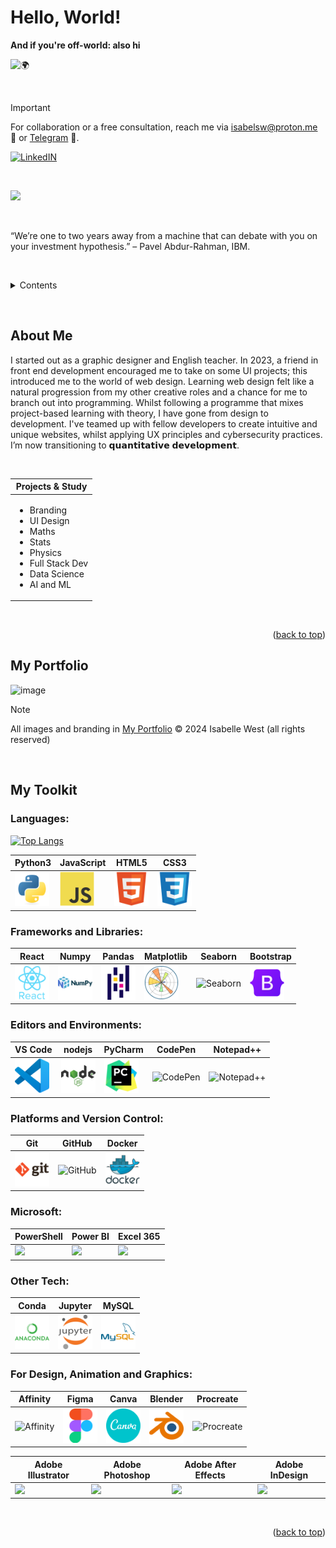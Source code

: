 <a name="readme-top"></a>

# Hello, World!
**And if you're off-world: also hi**

<picture>
  <source srcset="https://fonts.gstatic.com/s/e/notoemoji/latest/1f30d/512.webp" type="image/webp">
  <img src="https://fonts.gstatic.com/s/e/notoemoji/latest/1f30d/512.gif" alt="🌍" width="20%">
</picture>
<p>&nbsp;</p>

> [!IMPORTANT]
> For collaboration or a free consultation, reach me via isabelsw@proton.me 📨 or <a href="https://t.me/artem_and_Isa">Telegram</a> 💬.

<a href="http://www.linkedin.com/in/isawest">
   <img src="https://upload.wikimedia.org/wikipedia/commons/c/ca/LinkedIn_logo_initials.png" alt="LinkedIN" width="30">
</a>
<p>&nbsp;</p>

<picture>
  <source srcset="https://media4.giphy.com/media/3oz8xESfXnc1gFAg4o/giphy.gif?cid=6c09b9527sfjdxiw7de0hly1k4fny7ofsxi1xobab5mdoyue&ep=v1_internal_gif_by_id&rid=giphy.gif&ct=g">
  <img src="https://media4.giphy.com/media/3oz8xESfXnc1gFAg4o/giphy.gif?cid=6c09b9527sfjdxiw7de0hly1k4fny7ofsxi1xobab5mdoyue&ep=v1_internal_gif_by_id&rid=giphy.gif&ct=g">
</picture>
<p>&nbsp;</p>

“We’re one to two years away from a machine that can debate with you on your investment hypothesis.” – Pavel Abdur-Rahman, IBM.
<p>&nbsp;</p>

<!-- TABLE OF CONTENTS -->
<details>
  <summary>Contents</summary>
  <ol>
    <li>
      <a href="#about-me">About Me</a>
    </li>
    <li>
      <a href="#my-portfolio">My Portfolio</a>
    </li>
    <li><a href="#my-toolkit">My Toolkit</a></li>
      <ul>
        <li><a href="#languages">Languages</a></li>
        <li><a href="#frameworks-and-libraries">Frameworks and Libraries</a></li>
        <li><a href="#editors-and-environments">Editors and Environments</a></li>
        <li><a href="#platforms-and-version-control">Platforms and Version Control</a></li>
        <li><a href="#microsoft">Microsoft</a></li>
        <li><a href="#other-tech">Other Tech</a></li>
        <li><a href="#for-design-animation-and-graphics">For Design, Animation and Graphics</a></li>
      </ul>
  </ol>
</details>
<p>&nbsp;</p>

## <a name="about-me"></a>About Me

I started out as a graphic designer and English teacher. In 2023, a friend in front end development encouraged me to take on some UI projects; this introduced me to the world of web design. Learning web design felt like a natural progression from my other creative roles and a chance for me to branch out into programming. Whilst following a programme that mixes project-based learning with theory, I have gone from design to development. I've teamed up with fellow developers to create intuitive and unique websites, whilst applying UX principles and cybersecurity practices. I’m now transitioning to 𝗾𝘂𝗮𝗻𝘁𝗶𝘁𝗮𝘁𝗶𝘃𝗲 𝗱𝗲𝘃𝗲𝗹𝗼𝗽𝗺𝗲𝗻𝘁.
<p>&nbsp;</p>

| Projects & Study |
|----------|
| <ul><li>Branding</li><li>UI Design</li><li>Maths</li><li>Stats</li><li>Physics</li><li>Full Stack Dev</li><li>Data Science</li><li>AI and ML</li></ul> | 

<p>&nbsp;</p>
<p align="right">(<a href="#readme-top">back to top</a>)</p>

## <a id=“my-portfolio”></a>My Portfolio 

![image](https://media0.giphy.com/media/v1.Y2lkPTc5MGI3NjExOTBhOHF5b3JucGd6bW1ieWVwcW5kMHB5bnl3aHUxc3pkd3h4dnR3MiZlcD12MV9pbnRlcm5hbF9naWZfYnlfaWQmY3Q9Zw/XEgyEKWCAqMpUrQU4r/giphy.webp)

> [!NOTE]
> All images and branding in <a href="#my-portfolio">My Portfolio</a> © 2024 Isabelle West (all rights reserved)
<p>&nbsp;</p>

## <a name="my-toolkit"></a>My Toolkit

### <a name="languages"></a>Languages:

[![Top Langs](https://github-readme-stats.vercel.app/api/top-langs/?username=isabelsw&layout=donut-vertical)](https://github.com/isabelsw/github-readme-stats)

| Python3 | JavaScript | HTML5 | CSS3 |
|----------|----------|----------|----------|
| <img src="https://github.com/devicons/devicon/blob/master/icons/python/python-original.svg" title="Python"  alt="Python" width="55" height="55"/> | <img src="https://github.com/devicons/devicon/blob/master/icons/javascript/javascript-original.svg" title="JavaScript" alt="JavaScript" width="55" height="55"/> | <img src="https://github.com/devicons/devicon/blob/master/icons/html5/html5-original.svg" title="html5" alt="html5" width="55" height="55"/>| <img src="https://github.com/devicons/devicon/blob/master/icons/css3/css3-original.svg" title="css3" alt="css3" width="55" height="55"/>|

### <a name="frameworks-and-libraries"></a>Frameworks and Libraries:

| React | Numpy | Pandas | Matplotlib | Seaborn | Bootstrap |
|----------|----------|----------|----------|----------|----------|
|<img src="https://github.com/devicons/devicon/blob/master/icons/react/react-original-wordmark.svg" title="React" alt="React" width="55" height="55"/> | <img src="https://github.com/devicons/devicon/blob/master/icons/numpy/numpy-original-wordmark.svg" title="Numpy" alt="Numpy" width="55" height="55"/>|  <img src="https://github.com/devicons/devicon/blob/master/icons/pandas/pandas-original.svg" title="Pandas" alt="Pandas" width="55" height="55"/>|  <img src="https://github.com/devicons/devicon/blob/master/icons/matplotlib/matplotlib-original.svg" title="mpl" alt="mpl" width="55" height="55"/> | <img src="https://seaborn.pydata.org/_images/logo-mark-lightbg.svg" title="Seaborn" alt="Seaborn" width="55" height="55"/>| <img src="https://github.com/devicons/devicon/blob/master/icons/bootstrap/bootstrap-original.svg" title="Bootstrap" alt="Bootstrap" width="55" height="55"/>|

### <a name="editors-and-environments"></a>Editors and Environments:
| VS Code | nodejs | PyCharm | CodePen | Notepad++ | 
|----------|----------|----------|----------|----------|
|<img src="https://github.com/devicons/devicon/blob/master/icons/vscode/vscode-original.svg" title="vscode" alt="vscode" width="55" height="55"/>| <img src="https://github.com/devicons/devicon/blob/master/icons/nodejs/nodejs-original-wordmark.svg" title="nodejs" alt="NodeJS" width="55" height="55"/>| <img src="https://github.com/devicons/devicon/blob/master/icons/pycharm/pycharm-original.svg" title="pycharm" alt="pycharm" width="55" height="55"/>| <img src="https://www.shareicon.net/download/2016/11/14/852181_codepen_512x512.png" title="CodePen" alt="CodePen" width="55" height="55"/>| <img src="https://upload.wikimedia.org/wikipedia/commons/0/0f/Notepad%2B%2B_Logo.png" title="Notepad++" alt="Notepad++" width="55" height="55"/>| 

### <a name="platforms-and-version-control"></a>Platforms and Version Control:

| Git | GitHub | Docker |
|----------|----------|----------|
|<img src="https://github.com/devicons/devicon/blob/master/icons/git/git-original-wordmark.svg" title="Git" alt="Git" width="55" height="55"/>| <img src="https://upload.wikimedia.org/wikipedia/commons/thumb/9/91/Octicons-mark-github.svg/600px-Octicons-mark-github.svg.png" title="GitHub" alt="GitHub" width="55" height="55"/>| <img src="https://github.com/devicons/devicon/blob/master/icons/docker/docker-original-wordmark.svg" title="Docker" alt="Docker" width="55" height="55"/>|

### <a name="microsoft"></a>Microsoft:

| PowerShell | Power BI | Excel 365 |
|----------|----------|----------|
|<img src="https://img.shields.io/badge/Powershell-2CA5E0?style=for-the-badge&logo=powershell&logoColor=white"/>| <img src="https://img.shields.io/badge/Power%20BI-F2C811.svg?style=for-the-badge&logo=Power-BI&logoColor=black"/>| <img src="https://img.shields.io/badge/Microsoft_Excel-217346?style=for-the-badge&logo=microsoft-excel&logoColor=white"/>|

### <a name="other-tech"></a>Other Tech:

| Conda | Jupyter | MySQL |
|----------|----------|----------|
|<img src="https://github.com/devicons/devicon/blob/master/icons/anaconda/anaconda-original-wordmark.svg" title="Anaconda" alt="Conda" width="55" height="55"/>|<img src="https://github.com/devicons/devicon/blob/master/icons/jupyter/jupyter-original-wordmark.svg" title="Jupiter" alt="Jupiter" width="55" height="55"/> | <img src="https://github.com/devicons/devicon/blob/master/icons/mysql/mysql-original-wordmark.svg" title="MySQL" alt="MySQL" width="55" height="55"/> |

### <a name="for-design-animation-and-graphics"></a>For Design, Animation and Graphics:

| Affinity | Figma | Canva | Blender | Procreate |
|----------|----------|----------|----------|----------|
 <img src="https://upload.wikimedia.org/wikipedia/commons/3/3c/Affinity_Designer_2-logo.svg" title="Affinity" alt="Affinity" width="55" height="55"/>| <img src="https://github.com/devicons/devicon/blob/master/icons/figma/figma-original.svg" title="Figma" alt="Figma" width="55" height="55"/>| <img src="https://github.com/devicons/devicon/blob/master/icons/canva/canva-original.svg" title="Canva" alt="Canva" width="55" height="55"/>|<img src="https://github.com/devicons/devicon/blob/master/icons/blender/blender-original.svg" title="Blender" alt="Blender" width="55" height="55"/>| <img src="https://upload.wikimedia.org/wikipedia/commons/d/de/Procreate-icon.png" title="Procreate" alt="Procreate" width="55" height="55"/>|

| Adobe Illustrator | Adobe Photoshop | Adobe After Effects | Adobe InDesign |
|----------|----------|----------|----------|
<img src="https://img.shields.io/badge/-Adobe%20Illustrator-FF9A00?logo=adobe-illustrator&logoColor=black&style=for-the-badge"/>| <img src="https://img.shields.io/badge/-Adobe%20Photoshop-31A8FF?logo=adobe-photoshop&logoColor=black&style=for-the-badge"/>| <img src="https://img.shields.io/badge/-Adobe%20After%20Effects-9999FF?logo=adobe-after-effects&logoColor=black&style=for-the-badge"/>| <img src="https://img.shields.io/badge/-Adobe%20InDesign-FF3366?logo=adobe-indesign&logoColor=black&style=for-the-badge"/>|
<p>&nbsp;</p>

<p align="right">(<a href="#readme-top">back to top</a>)</p>
